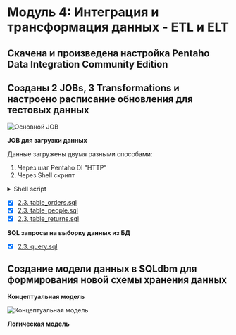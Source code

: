 # Модуль 4: Интеграция и трансформация данных - ETL и ELT


## Скачена и произведена настройка Pentaho Data Integration Community Edition
## Созданы 2 JOBs, 3 Transformations и настроено расписание обновления для тестовых данных
![Основной JOB]()

**JOB для загрузки данных**

Данные загружены двумя разными способами:
1. Через шаг Pentaho DI "HTTP"
2. Через Shell скрипт
<details>
  <summary>Shell script</summary>
  
  ```bash
  #!/bin/Bash
  curl "https://raw.githubusercontent.com/Data-Learn/data-engineering/master/DE-101%20Modules/Module01/DE%20-%20101%20Lab%201.1/Sample%20-%20Superstore.xls" --output /Users/**/Documents/GitHub/DE-101/Module_4/4.4_introduction_pentaho/Data/sample-superstore-shell.csv
  ```
</details>



- [x] [2.3. table_orders.sql](https://github.com/ReIZzz/DE-101/blob/main/Module%202/Create_table_orders.sql)
- [x] [2.3. table_people.sql](https://github.com/ReIZzz/DE-101/blob/main/Module%202/Create_table_people.sql)
- [x] [2.3. table_returns.sql](https://github.com/ReIZzz/DE-101/blob/main/Module%202/Create_table_returns.sql)

**SQL запросы на выборку данных из БД**

- [x] [2.3. query.sql](https://github.com/ReIZzz/DE-101/blob/main/Module%202/Reports.sql)

## Создание модели данных в SQLdbm для формирования новой схемы хранения данных

**Концептуальная модель**

![Концептуальная модель](https://github.com/ReIZzz/DE-101/blob/main/Module%202/2.4%20models%20of%20data/1.%20Conceptual%20model.png)

**Логическая модель**
